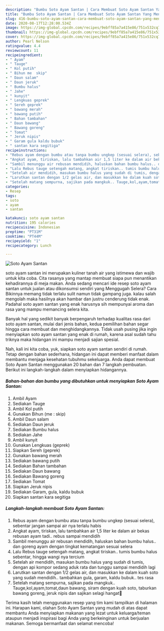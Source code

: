 ```yaml
---
description: "Bumbu Soto Ayam Santan | Cara Membuat Soto Ayam Santan Yang Menggugah Selera"
title: "Bumbu Soto Ayam Santan | Cara Membuat Soto Ayam Santan Yang Menggugah Selera"
slug: 416-bumbu-soto-ayam-santan-cara-membuat-soto-ayam-santan-yang-menggugah-selera
date: 2020-08-17T12:28:00.534Z
image: https://img-global.cpcdn.com/recipes/9ebff85a7a415e86/751x532cq70/soto-ayam-santan-foto-resep-utama.jpg
thumbnail: https://img-global.cpcdn.com/recipes/9ebff85a7a415e86/751x532cq70/soto-ayam-santan-foto-resep-utama.jpg
cover: https://img-global.cpcdn.com/recipes/9ebff85a7a415e86/751x532cq70/soto-ayam-santan-foto-resep-utama.jpg
author: Pearl Nelson
ratingvalue: 4.4
reviewcount: 11
recipeingredient:
- " Ayam"
- " Tauge"
- " Kol putih"
- " Bihun me  skip"
- " Daun salam"
- " Daun jeruk"
- " Bumbu halus"
- " Jahe"
- " kunyit"
- " Lengkuas geprek"
- " Sereh geprek"
- " bawang merah"
- " bawang putih"
- " Bahan tambahan"
- " Daun bawang"
- " Bawang goreng"
- " Tomat"
- " Jeruk nipis"
- " Garam gula kaldu bubuk"
- " santan kara segitiga"
recipeinstructions:
- "Rebus ayam dengan bumbu atau tanpa bumbu ungkep (sesuai selera), sebentar jangan sampai air nya terlalu habis"
- "Angkat ayam, tiriskan, lalu tambahkan air 1,5 liter ke dalam air bekas rebusan ayam tadi.. rebus sampai mendidih"
- "Sambil menunggu air rebusan mendidih, haluskan bahan bumbu halus.. dan goreng ayam dengan tingkat kematangan sesuai selera"
- "Lalu Rebus tauge setengah matang, angkat tiriskan.. tumis bumbu halus sebentar, hingga wangi nya tercium"
- "Setelah air mendidih, masukan bumbu halus yang sudah di tumis, dengan api kompor sedang aduk rata dan tunggu sampai mendidih lagi"
- "Larutkan santan dengan 1/2 gelas air, dan masukkan ke dalam kuah soto yang sudah mendidih.. tambahkan gula, garam, kaldu bubuk.. tes rasa"
- "Setelah matang sempurna, sajikan pada mangkuk.. Tauge,kol,ayam,tomat,daun bawang, siram dengan kuah soto, taburkan bawang goreng, jeruk nipis dan sajikan selagi hangat🤤"
categories:
- Resep
tags:
- soto
- ayam
- santan

katakunci: soto ayam santan 
nutrition: 195 calories
recipecuisine: Indonesian
preptime: "PT31M"
cooktime: "PT44M"
recipeyield: "1"
recipecategory: Lunch

---
```



![Soto Ayam Santan](https://img-global.cpcdn.com/recipes/9ebff85a7a415e86/751x532cq70/soto-ayam-santan-foto-resep-utama.jpg)


soto ayam santan ini merupakan kuliner tanah air yang istimewa dan wajib untuk kita coba. Cita rasanya yang mantap membuat siapa pun menantikan kehadirannya di meja makan.
Anda sedang mencari ide resep soto ayam santan untuk jualan atau dikonsumsi sendiri yang Menggugah Selera? Cara Bikinnya memang tidak terlalu sulit namun tidak gampang juga. kalau salah mengolah maka hasilnya akan hambar dan justru cenderung tidak enak. Padahal soto ayam santan yang enak harusnya sih mempunyai aroma dan rasa yang mampu memancing selera kita.



Banyak hal yang sedikit banyak berpengaruh terhadap kualitas rasa dari soto ayam santan, mulai dari jenis bahan, kedua pemilihan bahan segar hingga cara membuat dan menghidangkannya. Tidak usah pusing jika ingin menyiapkan soto ayam santan yang enak di rumah, karena asal sudah tahu triknya maka hidangan ini mampu menjadi sajian spesial.


Nah, kali ini kita coba, yuk, siapkan soto ayam santan sendiri di rumah. Tetap dengan bahan sederhana, hidangan ini dapat memberi manfaat dalam membantu menjaga kesehatan tubuhmu sekeluarga. Anda dapat membuat Soto Ayam Santan menggunakan 20 bahan dan 7 langkah pembuatan. Berikut ini langkah-langkah dalam menyiapkan hidangannya.

<!--inarticleads1-->

##### Bahan-bahan dan bumbu yang dibutuhkan untuk menyiapkan Soto Ayam Santan:

1. Ambil  Ayam
1. Sediakan  Tauge
1. Ambil  Kol putih
1. Gunakan  Bihun (me : skip)
1. Ambil  Daun salam
1. Sediakan  Daun jeruk
1. Sediakan  Bumbu halus
1. Sediakan  Jahe
1. Ambil  kunyit
1. Gunakan  Lengkuas (geprek)
1. Siapkan  Sereh (geprek)
1. Gunakan  bawang merah
1. Sediakan  bawang putih
1. Sediakan  Bahan tambahan
1. Sediakan  Daun bawang
1. Sediakan  Bawang goreng
1. Sediakan  Tomat
1. Siapkan  Jeruk nipis
1. Sediakan  Garam, gula, kaldu bubuk
1. Siapkan  santan kara segitiga




<!--inarticleads2-->

##### Langkah-langkah membuat Soto Ayam Santan:

1. Rebus ayam dengan bumbu atau tanpa bumbu ungkep (sesuai selera), sebentar jangan sampai air nya terlalu habis
1. Angkat ayam, tiriskan, lalu tambahkan air 1,5 liter ke dalam air bekas rebusan ayam tadi.. rebus sampai mendidih
1. Sambil menunggu air rebusan mendidih, haluskan bahan bumbu halus.. dan goreng ayam dengan tingkat kematangan sesuai selera
1. Lalu Rebus tauge setengah matang, angkat tiriskan.. tumis bumbu halus sebentar, hingga wangi nya tercium
1. Setelah air mendidih, masukan bumbu halus yang sudah di tumis, dengan api kompor sedang aduk rata dan tunggu sampai mendidih lagi
1. Larutkan santan dengan 1/2 gelas air, dan masukkan ke dalam kuah soto yang sudah mendidih.. tambahkan gula, garam, kaldu bubuk.. tes rasa
1. Setelah matang sempurna, sajikan pada mangkuk.. Tauge,kol,ayam,tomat,daun bawang, siram dengan kuah soto, taburkan bawang goreng, jeruk nipis dan sajikan selagi hangat🤤




Terima kasih telah menggunakan resep yang tim kami tampilkan di halaman ini. Harapan kami, olahan Soto Ayam Santan yang mudah di atas dapat membantu Anda menyiapkan makanan yang lezat untuk keluarga/teman ataupun menjadi inspirasi bagi Anda yang berkeinginan untuk berjualan makanan. Semoga bermanfaat dan selamat mencoba!
